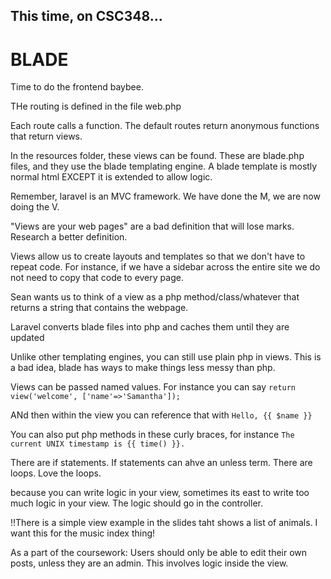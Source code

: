## This time, on CSC348...

# BLADE

Time to do the frontend baybee.

THe routing is defined in the file web.php

Each route calls a function. The default routes return anonymous functions that return views.

In the resources folder, these views can be found. These are blade.php files, and they use the blade templating engine. A blade template is mostly normal html EXCEPT it is extended to allow logic.

Remember, laravel is an MVC framework. We have done the M, we are now doing the V.

"Views are your web pages" are a bad definition that will lose marks. Research a better definition.

Views allow us to create layouts and templates so that we don't have to repeat code. For instance, if we have a sidebar across the entire site we do not need to copy that code to every page.

Sean wants us to think of a view as a php method/class/whatever that returns a string that contains the webpage.

Laravel converts blade files into php and caches them until they are updated

Unlike other templating engines, you can still use plain php in views. This is a bad idea, blade has ways to make things less messy than php.

Views can be passed named values. For instance you can say `return view('welcome', ['name'=>'Samantha']);`

ANd then within the view you can reference that with `Hello, {{ $name }}`

You can also put php methods in these curly braces, for instance `The current UNIX timestamp is {{ time() }}.`

There are if statements. If statements can ahve an unless term. There are loops. Love the loops.

because you can write logic in your view, sometimes its east to write too much logic in your view. The logic should go in the controller.

!!There is a simple view example in the slides taht shows a list of animals. I want this for the music index thing!

As a part of the coursework: Users should only be able to edit their own posts, unless they are an admin. This involves logic inside the view.